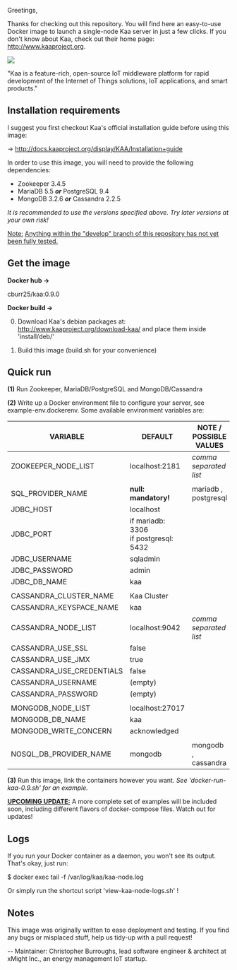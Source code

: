 Greetings,

Thanks for checking out this repository. You will find here an easy-to-use Docker image to launch a single-node Kaa server in just a few clicks.
If you don't know about Kaa, check out their home page: http://www.kaaproject.org.

![](http://www.kaaproject.org/wp-content/themes/jupiter/images/logo-kaa-with-eyebrows-01.svg?cd593a)

"Kaa is a feature-rich, open-source IoT middleware platform for rapid development of the Internet of Things solutions, IoT applications, and smart products."

## Installation requirements

I suggest you first checkout Kaa's official installation guide before using this image:

-> http://docs.kaaproject.org/display/KAA/Installation+guide

In order to use this image, you will need to provide the following dependencies:

- Zookeeper 3.4.5
- MariaDB 5.5 <b><i>or</i></b> PostgreSQL 9.4
- MongoDB 3.2.6 <b><i>or</i></b> Cassandra 2.2.5

<i>It is recommended to use the versions specified above. Try later versions at your own risk!</i>

<u>Note:</u> <u>Anything within the "develop" branch of this repository has not yet been fully tested.</u>

## Get the image

<b>Docker hub -></b> 

cburr25/kaa:0.9.0

<b>Docker build -></b>

0. Download Kaa's debian packages at: http://www.kaaproject.org/download-kaa/ and place them inside 'install/deb/'

1. Build this image (build.sh for your convenience)

## Quick run

<b>(1)</b> Run Zookeeper, MariaDB/PostgreSQL and MongoDB/Cassandra

<b>(2)</b> Write up a Docker environment file to configure your server, see example-env.dockerenv. Some available environment variables are:

| VARIABLE         		       	|   DEFAULT					| NOTE / POSSIBLE VALUES
| -----------------------------	|--------------------------	| ----------------------------
| ZOOKEEPER_NODE_LIST			| localhost:2181			| <i>comma separated list</i>
| 								| 							|
| SQL_PROVIDER_NAME				| <b>null: mandatory!</b>	| mariadb , postgresql
| JDBC_HOST						| localhost					|
| JDBC_PORT						| if mariadb: 3306<br>if postgresql: 5432 | 
| JDBC_USERNAME					| sqladmin					| 
| JDBC_PASSWORD					| admin						|
| JDBC_DB_NAME					| kaa 						| 
								| 							| 
| CASSANDRA_CLUSTER_NAME		| Kaa Cluster 				| 
| CASSANDRA_KEYSPACE_NAME		| kaa 						| 
| CASSANDRA_NODE_LIST			| localhost:9042 			| <i>comma separated list</i>
| CASSANDRA_USE_SSL				| false 					| 
| CASSANDRA_USE_JMX				| true 						| 
| CASSANDRA_USE_CREDENTIALS		| false 					| 
| CASSANDRA_USERNAME 			| (empty) 					| 
| CASSANDRA_PASSWORD 			| (empty) 					| 
| 								| 							| 
| MONGODB_NODE_LIST 			| localhost:27017 			| 
| MONGODB_DB_NAME				| kaa 						| 
| MONGODB_WRITE_CONCERN 		| acknowledged 				| 
| 								| 							| 
| NOSQL_DB_PROVIDER_NAME		| mongodb 					| mongodb , cassandra

<b>(3)</b> Run this image, link the containers however you want. <i>See 'docker-run-kaa-0.9.sh' for an example.</i>

<b><u>UPCOMING UPDATE:</u></b> A more complete set of examples will be included soon, including different flavors of docker-compose files. Watch out for updates!

## Logs

If you run your Docker container as a daemon, you won't see its output. That's okay, just run:

$ docker exec <container-name> tail -f /var/log/kaa/kaa-node.log

Or simply run the shortcut script 'view-kaa-node-logs.sh' !

## Notes

This image was originally written to ease deployment and testing. If you find any bugs or misplaced stuff, help us tidy-up with a pull request!


--
Maintainer: Christopher Burroughs,
lead software engineer & architect at xMight Inc., an energy management IoT startup.
